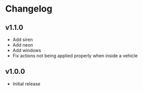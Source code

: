 # Changelog

## v1.1.0
* Add siren
* Add neon
* Add windows
* Fix actions not being applied properly when inside a vehicle

## v1.0.0
* Initial release
